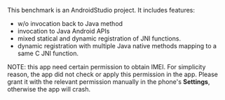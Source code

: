 This benchmark is an AndroidStudio project.
It includes features:
+ w/o invocation back to Java method
+ invocation to Java Android APIs
+ mixed statical and dynamic registration of JNI functions.
+ dynamic registration with multiple Java native methods mapping to a same C JNI function.


NOTE: this app need certain permission to obtain IMEI. For simplicity reason,
the app did not check or apply this permission in the app. Please grant it with
the relevant permission manually in the phone's **Settings**, otherwise the app
will crash.
